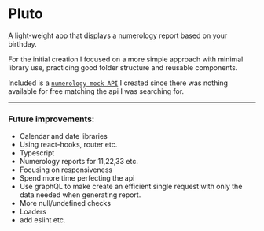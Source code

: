 # Pluto

A light-weight app that displays a numerology report based on your birthday.

For the initial creation I focused on a more simple approach with minimal library use, practicing good folder structure and reusable components.

Included is a [`numerology mock API`](https://github.com/maariyadiminsky/numerology-mock-api) I created since there was nothing available for free matching the api I was searching for.

----
### Future improvements:
- Calendar and date libraries
- Using react-hooks, router etc.
- Typescript
- Numerology reports for 11,22,33 etc.
- Focusing on responsiveness
- Spend more time perfecting the api
- Use graphQL to make create an efficient single request with only the data needed when generating report.
- More null/undefined checks
- Loaders
- add eslint etc.